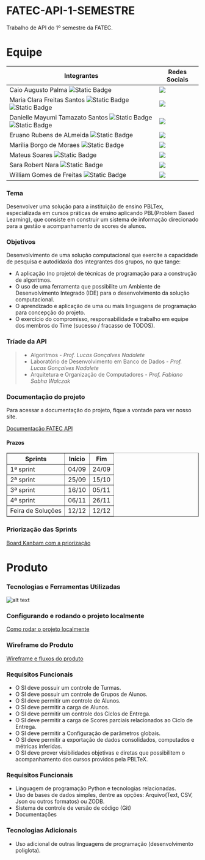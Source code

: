 # FATEC-API-1-SEMESTRE

Trabalho de API do 1º semestre da FATEC.

# Equipe

| Integrantes | Redes Sociais |
|-------|--------|
|Caio Augusto Palma ![Static Badge](https://img.shields.io/badge/Dev-black)|<a href="https://github.com/caiopalma" target="_blank"><img src="https://img.shields.io/badge/-black?style=social&logo=github&label=github&color=black" target="_blank"></a>|
|Maria Clara Freitas Santos ![Static Badge](https://img.shields.io/badge/Scrum_master-pink)![Static Badge](https://img.shields.io/badge/Dev-black)|<a href="https://github.com/ClaraSantosmf" target="_blank"><img src="https://img.shields.io/badge/-black?style=social&logo=github&label=github&color=black" target="_blank"></a>|
|Danielle Mayumi Tamazato Santos ![Static Badge](https://img.shields.io/badge/Product_owner-blue)![Static Badge](https://img.shields.io/badge/Dev-black) |<a href="https://github.com/danitamazato" target="_blank"><img src="https://img.shields.io/badge/-black?style=social&logo=github&label=github&color=black" target="_blank"></a>|
|Eruano Rubens de ALmeida ![Static Badge](https://img.shields.io/badge/Dev-black)|<a href="www.github.com" target="_blank"><img src="https://img.shields.io/badge/-black?style=social&logo=github&label=github&color=black" target="_blank"></a>|
|Marília Borgo de Moraes ![Static Badge](https://img.shields.io/badge/Dev-black)|<a href="https://github.com/marilia-borgo" target="_blank"><img src="https://img.shields.io/badge/-black?style=social&logo=github&label=github&color=black" target="_blank"></a>|
|Mateus Soares ![Static Badge](https://img.shields.io/badge/Dev-black) |<a href="https://github.com/MateusMSoares" target="_blank"><img src="https://img.shields.io/badge/-black?style=social&logo=github&label=github&color=black" target="_blank"></a>|
|Sara Robert Nara ![Static Badge](https://img.shields.io/badge/Dev-black) |<a href="https://github.com/sararobertnahra" target="_blank"><img src="https://img.shields.io/badge/-black?style=social&logo=github&label=github&color=black" target="_blank"></a>|
|William Gomes de Freitas ![Static Badge](https://img.shields.io/badge/Dev-black) |<a href="https://github.com/willigfreitas" target="_blank"><img src="https://img.shields.io/badge/-black?style=social&logo=github&label=github&color=black" target="_blank"></a>|

### Tema
Desenvolver uma solução para a instituição de ensino PBLTex, especializada em cursos práticas de ensino aplicando PBL(Problem Based Learning), que consiste em construir um sistema de informação direcionado para a gestão e acompanhamento de scores de alunos.

### Objetivos 
  Desenvolvimento de uma solução computacional que exercite a capacidade de pesquisa e autodidaxia dos integrantes dos grupos, no que tange:
- A aplicação (no projeto) de técnicas de programação para a construção de algoritmos.
- O uso de uma ferramenta que possibilite um Ambiente de Desenvolvimento Integrado (IDE) para o desenvolvimento da solução computacional.
- O aprendizado e aplicação de uma ou mais linguagens de programação para concepção do projeto.
- O exercício do compromisso, responsabilidade e trabalho em equipe dos membros do Time (sucesso / fracasso de TODOS).

### Tríade da API
> * Algoritmos - *Prof. Lucas Gonçalves Nadalete*
> * Laboratório de Desenvolvimento em Banco de Dados - *Prof. Lucas Gonçalves Nadalete*
> * Arquitetura e Organização de Computadores - *Prof. Fabiano Sabha Walczak*

### Documentação do projeto

Para acessar a documentação do projeto, fique a vontade para ver nosso site. 

[Documentação FATEC API](https://github.com/ClaraSantosmf/FATEC-API-1S-DOCUMENTS)

#### Prazos

<table border="1 px">
    <tr>
        <th> Sprints </th>
        <th> Início </th>
        <th> Fim </th>
    </tr>
    <tr>
        <td> 1ª sprint </td>
        <td> 04/09 </td>
        <td> 24/09 </td>
    </tr>
    <tr>
        <td> 2ª sprint </td>
        <td> 25/09 </td>
        <td> 15/10 </td>
    </tr>
    <tr>
        <td> 3ª sprint </td>
        <td> 16/10 </td>
        <td> 05/11 </td>
    </tr>
    <tr>
        <td> 4ª sprint </td>
        <td> 06/11 </td>
        <td> 26/11 </td>
    </tr>
    <tr>
        <td> Feira de Soluções </td>
        <td> 12/12 </td>
        <td> 12/12 </td>
    </tr>

</table>

### Priorização das Sprints
[Board Kanbam com a priorização](https://github.com/users/ClaraSantosmf/projects/5)

# Produto

### Tecnologias e Ferramentas Utilizadas
![alt text](/imgs_readme/tecnologias_api.png)

### Configurando e rodando o projeto localmente
[Como rodar o projeto localmente](https://clarasantosmf.github.io/FATEC-API-1S-DOCUMENTS/biblioteca/#como-configurar-o-projeto)

### Wireframe do Produto
[Wireframe e fluxos do produto](https://drive.google.com/file/d/11kEv7yY0BUoWFASJIspfX-r-RI8AM4cm/view?usp=sharing)

### Requisitos Funcionais
- O SI deve possuir um controle de Turmas.
- O SI deve possuir um controle de Grupos de Alunos.
- O SI deve permitir um controle de Alunos.
- O SI deve permitir a carga de Alunos.
- O SI deve permitir um controle dos Ciclos de Entrega.
- O SI deve permitir a carga de Scores parciais relacionados ao Ciclo de Entrega.
- O SI deve permitir a Configuração de parâmetros globais.
- O SI deve permitir a exportação de dados consolidados, computados e métricas inferidas.
- O SI deve prover visibilidades objetivas e diretas que possibilitem o acompanhamento dos cursos providos pela PBLTeX.

### Requisitos Funcionais
- Linguagem de programação Python e tecnologias relacionadas.
- Uso de bases de dados simples, dentre as opções: Arquivo(Text, CSV, Json ou outros formatos) ou ZODB.
- Sistema de controle de versão de código (Git)
- Documentações

### Tecnologias Adicionais
- Uso adicional de outras linguagens de programação (desenvolvimento poliglota).
